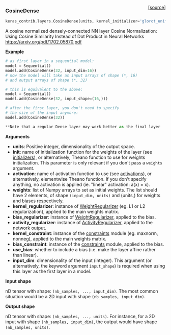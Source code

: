 <span style="float:right;">[[source]](https://github.com/keras-team/keras-contrib/blob/master/keras_contrib/layers/core.py#L15)</span>
### CosineDense

```python
keras_contrib.layers.CosineDense(units, kernel_initializer='glorot_uniform', activation=None, weights=None, kernel_regularizer=None, bias_regularizer=None, activity_regularizer=None, kernel_constraint=None, bias_constraint=None, use_bias=True, input_dim=None)
```

A cosine normalized densely-connected NN layer
Cosine Normalization: Using Cosine Similarity Instead of Dot Product in Neural Networks
https://arxiv.org/pdf/1702.05870.pdf

__Example__


```python
# as first layer in a sequential model:
model = Sequential()
model.add(CosineDense(32, input_dim=16))
# now the model will take as input arrays of shape (*, 16)
# and output arrays of shape (*, 32)

# this is equivalent to the above:
model = Sequential()
model.add(CosineDense(32, input_shape=(16,)))

# after the first layer, you don't need to specify
# the size of the input anymore:
model.add(CosineDense(32))

**Note that a regular Dense layer may work better as the final layer
```

__Arguments__

- __units__: Positive integer, dimensionality of the output space.
- __init__: name of initialization function for the weights of the layer
    (see [initializers](../initializers.md)),
    or alternatively, Theano function to use for weights
    initialization. This parameter is only relevant
    if you don't pass a `weights` argument.
- __activation__: name of activation function to use
    (see [activations](../activations.md)),
    or alternatively, elementwise Theano function.
    If you don't specify anything, no activation is applied
    (ie. "linear" activation: a(x) = x).
- __weights__: list of Numpy arrays to set as initial weights.
    The list should have 2 elements, of shape `(input_dim, units)`
    and (units,) for weights and biases respectively.
- __kernel_regularizer__: instance of [WeightRegularizer](../regularizers.md)
    (eg. L1 or L2 regularization), applied to the main weights matrix.
- __bias_regularizer__: instance of [WeightRegularizer](../regularizers.md),
    applied to the bias.
- __activity_regularizer__: instance of [ActivityRegularizer](../regularizers.md),
    applied to the network output.
- __kernel_constraint__: instance of the [constraints](../constraints.md) module
    (eg. maxnorm, nonneg), applied to the main weights matrix.
- __bias_constraint__: instance of the [constraints](../constraints.md) module,
    applied to the bias.
- __use_bias__: whether to include a bias
    (i.e. make the layer affine rather than linear).
- __input_dim__: dimensionality of the input (integer). This argument
    (or alternatively, the keyword argument `input_shape`)
    is required when using this layer as the first layer in a model.

__Input shape__

nD tensor with shape: `(nb_samples, ..., input_dim)`.
The most common situation would be
a 2D input with shape `(nb_samples, input_dim)`.

__Output shape__

nD tensor with shape: `(nb_samples, ..., units)`.
For instance, for a 2D input with shape `(nb_samples, input_dim)`,
the output would have shape `(nb_samples, units)`.
